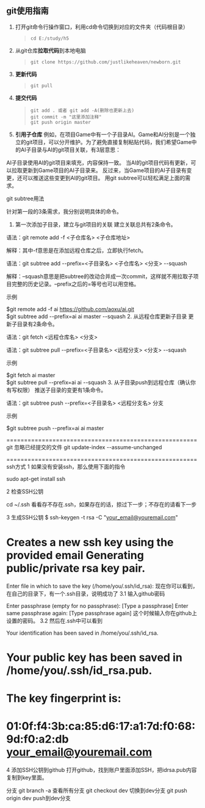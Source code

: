 ## git使用指南 ##
1. 打开git命令行操作窗口，利用cd命令切换到对应的文件夹（代码根目录）
	>`cd E:/study/h5`

2. 从git仓库**拉取代码**到本地电脑
	>`git clone https://github.com/justlikeheaven/newborn.git`
 
3. **更新代码**
	>`git pull` 

4. **提交代码**
    >`git add . 或者 git add -A(删除也更新上去)`  
	>`git commit -m "这里添加注释"`  
    >`git push origin master`
	
5. **引用子仓库**
例如，在项目Game中有一个子目录AI。Game和AI分别是一个独立的git项目，可以分开维护。为了避免直接复制粘贴代码，我们希望Game中的AI子目录与AI的git项目关联，有3层意思：

AI子目录使用AI的git项目来填充，内容保持一致。
当AI的git项目代码有更新，可以拉取更新到Game项目的AI子目录来。
反过来，当Game项目的AI子目录有变更，还可以推送这些变更到AI的git项目。
用git subtree可以轻松满足上面的需求。

git subtree用法

针对第一段的3条需求，我分别说明具体的命令。

1. 第一次添加子目录，建立与git项目的关联
建立关联总共有2条命令。

语法：git remote add -f <子仓库名> <子仓库地址>

解释：其中-f意思是在添加远程仓库之后，立即执行fetch。

语法：git subtree add --prefix=<子目录名> <子仓库名> <分支> --squash

解释：–squash意思是把subtree的改动合并成一次commit，这样就不用拉取子项目完整的历史记录。–prefix之后的=等号也可以用空格。

示例

$git remote add -f ai https://github.com/aoxu/ai.git  
$git subtree add --prefix=ai ai master --squash
2. 从远程仓库更新子目录
更新子目录有2条命令。

语法：git fetch <远程仓库名> <分支>

语法：git subtree pull --prefix=<子目录名> <远程分支> <分支> --squash

示例

$git fetch ai master  
$git subtree pull --prefix=ai ai --squash
3. 从子目录push到远程仓库（确认你有写权限）
推送子目录的变更有1条命令。

语法：git subtree push --prefix=<子目录名> <远程分支名> 分支

示例

$git subtree push --prefix=ai ai master

======================================================
git 忽略已经提交的文件
git update-index --assume-unchanged <files>

======================================================
ssh方式
1 如果没有安装ssh，那么使用下面的指令

sudo apt-get install ssh

2 检查SSH公钥

cd ~/.ssh
看看存不存在.ssh，如果存在的话，掠过下一步；不存在的请看下一步

3 生成SSH公钥
$ ssh-keygen -t rsa -C "your_email@youremail.com" 
# Creates a new ssh key using the provided email Generating public/private rsa key pair. 
Enter file in which to save the key (/home/you/.ssh/id_rsa):
现在你可以看到，在自己的目录下，有一个.ssh目录，说明成功了
3.1 输入github密码

Enter passphrase (empty for no passphrase): [Type a passphrase] 
Enter same passphrase again: [Type passphrase again]
这个时候输入你在github上设置的密码。
3.2 然后在.ssh中可以看到

Your identification has been saved in /home/you/.ssh/id_rsa. 
# Your public key has been saved in /home/you/.ssh/id_rsa.pub.
# The key fingerprint is: 
# 01:0f:f4:3b:ca:85:d6:17:a1:7d:f0:68:9d:f0:a2:db your_email@youremail.com

4 添加SSH公钥到github
打开github，找到账户里面添加SSH，把idrsa.pub内容复制到key里面。

分支
git branch -a 查看所有分支
git checkout dev 切换到dev分支
git push origin dev push到dev分支